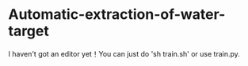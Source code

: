 # Automatic-extraction-of-water-target

I haven't got an editor yet！You can just do 'sh train.sh' or use train.py.
